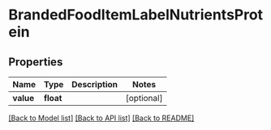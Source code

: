 # BrandedFoodItemLabelNutrientsProtein

## Properties
Name | Type | Description | Notes
------------ | ------------- | ------------- | -------------
**value** | **float** |  | [optional] 

[[Back to Model list]](../README.md#documentation-for-models) [[Back to API list]](../README.md#documentation-for-api-endpoints) [[Back to README]](../README.md)

